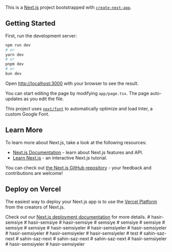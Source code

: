 This is a [Next.js](https://nextjs.org/) project bootstrapped with [`create-next-app`](https://github.com/vercel/next.js/tree/canary/packages/create-next-app).

## Getting Started

First, run the development server:

```bash
npm run dev
# or
yarn dev
# or
pnpm dev
# or
bun dev
```

Open [http://localhost:3000](http://localhost:3000) with your browser to see the result.

You can start editing the page by modifying `app/page.tsx`. The page auto-updates as you edit the file.

This project uses [`next/font`](https://nextjs.org/docs/basic-features/font-optimization) to automatically optimize and load Inter, a custom Google Font.

## Learn More

To learn more about Next.js, take a look at the following resources:

- [Next.js Documentation](https://nextjs.org/docs) - learn about Next.js features and API.
- [Learn Next.js](https://nextjs.org/learn) - an interactive Next.js tutorial.

You can check out [the Next.js GitHub repository](https://github.com/vercel/next.js/) - your feedback and contributions are welcome!

## Deploy on Vercel

The easiest way to deploy your Next.js app is to use the [Vercel Platform](https://vercel.com/new?utm_medium=default-template&filter=next.js&utm_source=create-next-app&utm_campaign=create-next-app-readme) from the creators of Next.js.

Check out our [Next.js deployment documentation](https://nextjs.org/docs/deployment) for more details.
#   h a s i r - s e m s i y e  
 #   h a s i r - s e m s i y e  
 #   h a s i r - s e m s i y e  
 #   s e m s i y e  
 #   s e m s i y e  
 #   s e m s i y e  
 #   s e m s i y e  
 #   s e m s i y e  
 #   h a s i r - s e m s i y e l e r  
 #   h a s i r - s e m s i y e l e r  
 #   h a s i r - s e m s i y e l e r  
 #   h a s i r - s e m s i y e l e r  
 #   h a s i r - s e m s i y e l e r  
 #   h a s i r - s e m s i y e l e r  
 #   t e s t  
 #   s a h i n - s a z - n e x t  
 #   s a h i n - s a z - n e x t  
 #   s a h i n - s a z - n e x t  
 #   s a h i n - s a z - n e x t  
 #   h a s i r - s e m s i y e l e r  
 #   h a s i r - s e m s i y e l e r  
 #   h a s i r - s e m s i y e l e r  
 